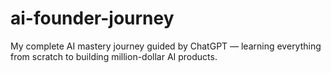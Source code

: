 # ai-founder-journey
My complete AI mastery journey guided by ChatGPT — learning everything from scratch to building million-dollar AI products.
